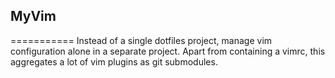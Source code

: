 ## MyVim ##
===========
Instead of a single dotfiles project, manage vim configuration alone in a separate project.
Apart from containing a vimrc, this aggregates a lot of vim plugins as git submodules.
